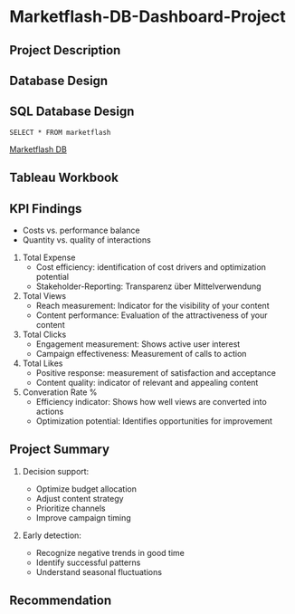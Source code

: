 # Marketflash-DB-Dashboard-Project


## Project Description


## Database Design


## SQL Database Design
`SELECT *
FROM marketflash`

[Marketflash DB](https://github.com/akms2411/Marketflash-DB-Dashboard-Project/blob/main/sql_db/Mini%20Projekt.db)

## Tableau Workbook


## KPI Findings

- Costs vs. performance balance
- Quantity vs. quality of interactions

1. Total Expense
   - Cost efficiency: identification of cost drivers and optimization potential
   - Stakeholder-Reporting: Transparenz über Mittelverwendung
3. Total Views
   - Reach measurement: Indicator for the visibility of your content
   - Content performance: Evaluation of the attractiveness of your content
5. Total Clicks
   - Engagement measurement: Shows active user interest
   - Campaign effectiveness: Measurement of calls to action
7. Total Likes
   - Positive response: measurement of satisfaction and acceptance
   - Content quality: indicator of relevant and appealing content
9. Converation Rate %
   - Efficiency indicator: Shows how well views are converted into actions
   - Optimization potential: Identifies opportunities for improvement

## Project Summary

1. Decision support:

   - Optimize budget allocation
   - Adjust content strategy
   - Prioritize channels
   - Improve campaign timing

2. Early detection:

   - Recognize negative trends in good time
   - Identify successful patterns
   - Understand seasonal fluctuations


## Recommendation
